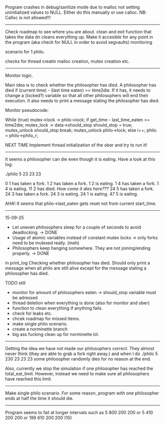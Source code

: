 Program crashes in debug/sanitize mode due to malloc not setting uninitialized values to NULL. Either do this manually or use calloc.
NB: Calloc is not allowed!!!

---

Check roadmap to see where you are about.
clean and exit function that takes the data dn cleans everything up. Make it accesible for any point in the program (aka check for NULL in order to avoid segvaults)
monitoring

scenario for 1 philo.

checks for thread creatin malloc creation, mutex creation etc.

---

Monitor logic.

Main idea is to check whether the philosopher has died.
A philosopher has died if (current time) - (last time eaten) >= time2die.
If it has, it needs to change a (locked?) variable so that all other philosophers will end their execution.
It also needs to print a message stating the philosopher has died.

Monitor pseudocode:

While (true)
    mutex->lock -> philo->lock;
    if get_time - last_time_eaten >= time2die;
        mutex_lock -> data->should_stop
        should_stop = true;
        mutex_unlock should_stop
        break;
    mutex_unlock philo->lock;
    else
        i++;
        philo = philo->philo_r;

NEXT TIME
Implement thread initialization of the ober and try to run it!

---

It seems a philosopher can die even though it is eating. Have a look at this log:

./philo 5 23 23 23

0 1 has taken a fork.
1 2 has taken a fork.
1 2 is eating.
1 4 has taken a fork.
1 4 is eating.
11 2 has died.              *How come it dies here???*
24 5 has taken a fork.
24 3 has taken a fork.
24 3 is eating.
24 1 is eating.
47 5 is eating.   


AHA! It seems that philo->last_eaten gets reset not from current start_time.

---

15-09-25
- Let uneven philosophers sleep for a couple of seconds to avoid deadlocking. -> DONE
- Usage of atomic variables instead of constant mutex locks -> only forks need to be mutexed really. (meh)
- Philosophers keep hanging somewhere. They are not joining/ending properly. -> DONE

in print_log
Checking whether philosopher has died. Should only print a message when all philo are still alive except for the message stating a philosopher has died.

TODO still
- monitor for amount of philosophers eaten -> should_stop variable must be adressed
- thread deletion when everything is done (also for monitor and ober)
- function to clean everything if anything fails.
- check for leaks etc.
- chcek roadmap for missed items.
- make single philo scenario.
- create a norminette branch
- big ass fucking clean up for norminette lol.

---
Getting the idea we have not made our philosophers correct. They almost never think (they are able to grab a fork right away.)
and when I do ./philo 5 230 23 23 23 some philosopher randomly dies for no reason at the end.

Also, currently we stop the simulation if one philosopher has reached the total_eat_limit. However, instead we need to make sure all philosophers have reached this limit.

---

Make single philo scenario.
For some reason, program with one philosopher ends at half the time it should die.

---

Program seems to fail at longer intervals
such as 5 800 200 200 or 5 410 200 200
or 199 610 200 200 (10)
